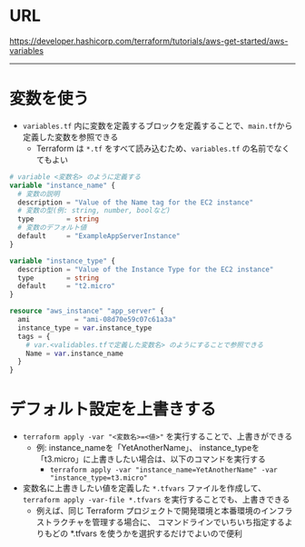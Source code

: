 # URL
https://developer.hashicorp.com/terraform/tutorials/aws-get-started/aws-variables

---

# 変数を使う

- `variables.tf` 内に変数を定義するブロックを定義することで、`main.tf`から定義した変数を参照できる
  - Terraform は `*.tf` をすべて読み込むため、`variables.tf` の名前でなくてもよい

```tf
# variable <変数名> のように定義する
variable "instance_name" {
  # 変数の説明
  description = "Value of the Name tag for the EC2 instance"
  # 変数の型(例: string, number, boolなど)
  type        = string
  # 変数のデフォルト値
  default     = "ExampleAppServerInstance"
}

variable "instance_type" {
  description = "Value of the Instance Type for the EC2 instance"
  type        = string
  default     = "t2.micro"
}
```

```tf
resource "aws_instance" "app_server" {
  ami           = "ami-08d70e59c07c61a3a"
  instance_type = var.instance_type
  tags = {
    # var.<validables.tfで定義した変数名> のようにすることで参照できる
    Name = var.instance_name
  }
}
```

# デフォルト設定を上書きする
- `terraform apply -var "<変数名>=<値>"` を実行することで、上書きができる
  - 例: instance_nameを「YetAnotherName」、 instance_typeを「t3.micro」に上書きしたい場合は、以下のコマンドを実行する
    - `terraform apply -var "instance_name=YetAnotherName" -var "instance_type=t3.micro"`
- 変数名に上書きしたい値を定義した `*.tfvars` ファイルを作成して、 `terraform apply -var-file *.tfvars` を実行することでも、上書きできる
  - 例えば、同じ Terraform プロジェクトで開発環境と本番環境のインフラストラクチャを管理する場合に、 コマンドラインでいちいち指定するよりもどの *.tfvars を使うかを選択するだけでよいので便利
